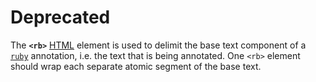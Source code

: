 # Deprecated

The **`<rb>`** [HTML](https://developer.mozilla.org/en-US/docs/Web/HTML) element is used to delimit the base text component of a [`ruby`](ruby!) annotation, i.e. the text that is being annotated. One `<rb>` element should wrap each separate atomic segment of the base text.
